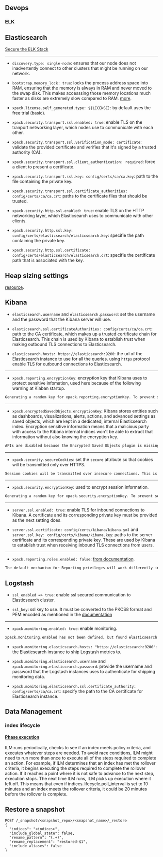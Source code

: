 ## Devops

### ELK

## Elasticsearch

[Secure the ELK Stack](https://www.elastic.co/guide/en/elasticsearch/reference/current/secure-cluster.html)

---

* `discovery.type: single-node`: ensures that our node does not inadvertently connect to other clusters that might be running on our network.

* `bootstrap.memory_lock: true`: locks the process address space into RAM, ensuring that the memory is always in RAM and never moved to the swap disk. This makes accesssing those memory locations much faster as disks are extremely slow compared to RAM. [more](https://www.elastic.co/guide/en/elasticsearch/reference/current/setup-configuration-memory.html#bootstrap-memory_lock).

* `xpack.license.self_generated.type: ${LICENSE}`: by default uses the free trial (basic).

* `xpack.security.transport.ssl.enabled: true`: enable TLS on the tranport networking layer, which nodes use to communicate with each other.

* `xpack.security.transport.ssl.verification_mode: certificate`: validate the provided certificate and verifies that it's signed by a trusted authority (CA).

* `xpack.security.transport.ssl.client_authentication: required`: force a client to present a certificate.

* `xpack.security.transport.ssl.key: config/certs/ca/ca.key`: path to the file containing the private key.

* `xpack.security.transport.ssl.certificate_authorities: config/certs/ca/ca.crt`: paths to the certificate files that should be trusted.

* `xpack.security.http.ssl.enabled: true`: enable TLS on the HTTP networking layer, which Elasticsearch uses to communicate with other clients.

* `xpack.security.http.ssl.key: config/certs/elasticsearch/elasticsearch.key`: specifie the path containing the private key.

* `xpack.security.http.ssl.certificate: config/certs/elasticsearch/elasticsearch.crt`: specifie the certificate path that is associated with the key.

## Heap sizing settings

[resource](https://www.elastic.co/guide/en/elasticsearch/reference/current/important-settings.html#heap-size-settings).

## Kibana

* `elasticsearch.username` and `elasticsearch.password`: set the username and the password that the Kibana server will use.

* `elasticsearch.ssl.certificateAuthorities: config/certs/ca/ca.crt`: path to the CA certificate, which makes up a trusted certificate chain for Elasticsearch. This chain is used by Kibana to establish trust when making outbound TLS connections to Elasticsearch.

* `elasticsearch.hosts: https://elasticsearch:9200`: the url of the Elasticsearch instance to use for all the queries. using `https` protocol enable TLS for outbound connections to Elasticsearch.

---

* `xpack.reporting.encryptionKey`: encryption key that Kibana uses to protect sensitive infomation, used here because of the following warning at Kiaban startup.

```bash
Generating a random key for xpack.reporting.encryptionKey. To prevent sessions from being invalidated on restart, please set xpack.reporting.encryptionKey in the kibana.yml or use the bin/kibana-encryption-keys command.
```

---

* `xpack.encryptedSavedObjects.encryptionKey`: Kibana stores entities such as dashboards, visualizations, alerts, actions, and advanced settings as saved objects, which are kept in a dedicated, internal Elasticsearch index. Encryption sensitive information means that a malicious party with access to the Kibana internal indices won't be able to extract that information without also knowing the encryption key.

```bash
APIs are disabled because the Encrypted Saved Objects plugin is missing encryption key. Please set xpack.encryptedSavedObjects.encryptionKey in the kibana.yml or use the bin/kibana-encryption-keys command.
```

---

* `xpack.security.secureCookies`: set the `secure` attribute so that cookies will be transmitted only over HTTPS.

```bash
Session cookies will be transmitted over insecure connections. This is not recommended.
```

---

* `xpack.security.encryptionKey`: used to encrypt session information.

```bash
Generating a random key for xpack.security.encryptionKey. To prevent sessions from being invalidated on restart, please set xpack.security.encryptionKey in the kibana.yml or use the bin/kibana-encryption-keys command.
```

---

* `server.ssl.enabled: true`: enable TLS for inbound connections to Kibana. A certificate and its corresponding private key must be provided as the next setting does.

* `server.ssl.certificate: config/certs/kibana/kibana.yml` and `server.ssl.key: config/certs/kibana/kibana.key`:  paths to the server certificate and its corresponding private key. These are used by Kibana to establish trust when receiving inbound TLS connections from users.

---

* `xpack.reporting.roles.enabled: false`: [from documentation](https://www.elastic.co/guide/en/kibana/current/reporting-settings-kb.html#reporting-advanced-settings).

```bash
The default mechanism for Reporting privileges will work differently in future versions, which will affect the behavior of this cluster. Set "xpack.reporting.roles.enabled" to "false" to adopt the future behavior before upgrading.
```

## Logstash

* `ssl_enabled => true`: enable ssl secured communication to Elasticsearch cluster.

* `ssl_key`: ssl key to use. It must be converted to the PKCS8 format and PEM encoded as mentioned in the [documentation](https://www.elastic.co/guide/en/logstash/current/plugins-outputs-elasticsearch.html#plugins-outputs-elasticsearch-ssl_key)

---

* `xpack.monitoring.enabled: true`: enable monitoring.

```bash
xpack.monitoring.enabled has not been defined, but found elasticsearch configuration. Please explicitly set `xpack.monitoring.enabled: true` in logstash.ym
```

* `xpack.monitoring.elasticsearch.hosts: "https://elasticsearch:9200"`: the Elasticsearch instance to ship Logstash metrics to.

* `xpack.monitoring.elasticsearch.username` and `xpack.monitoring.elasticsearch.password`: provide the username and password that the Logstash instances uses to authenticate for shipping monitoring data.

* `xpack.monitoring.elasticsearch.ssl.certificate_authority: config/certs/ca/ca.crt`: specify the path to the CA certificate for Elasticsearch instance.


## Data Management

### index lifecycle

#### [Phase execution](https://www.elastic.co/guide/en/elasticsearch/reference/current/ilm-index-lifecycle.html#ilm-phase-execution)

ILM runs periodically, checks to see if an index meets policy criteria, and executes whatever steps are needed. To avoid race conditions, ILM might need to run more than once to execute all of the steps required to complete an action. For example, if ILM determines that an index has met the rollover criteria, it begins executing the steps required to complete the rollover action. If it reaches a point where it is not safe to advance to the next step, execution stops. The next time ILM runs, ILM picks up execution where it left off. This means that even if indices.lifecycle.poll_interval is set to 10 minutes and an index meets the rollover criteria, it could be 20 minutes before the rollover is complete.

## Restore a snapshot

```
POST /_snapshot/<snapshot_repo>/<snapshot_name>/_restore
{
  "indices": "<indices>",
  "include_global_state": false,
  "rename_pattern": "(.+)",
  "rename_replacement": "restored-$1",
  "include_aliases": false
}

```

